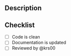 ## Description
<!-- Describe your changes here! -->

## Checklist
- [ ] Code is clean
- [ ] Documentation is updated
- [ ] Reviewed by @krs00

